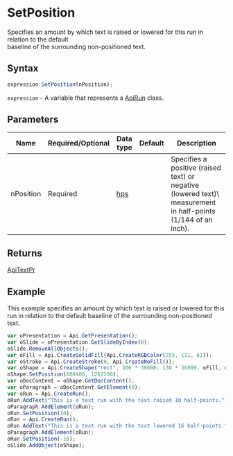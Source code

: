 # SetPosition

Specifies an amount by which text is raised or lowered for this run in relation to the default\
baseline of the surrounding non-positioned text.

## Syntax

```javascript
expression.SetPosition(nPosition);
```

`expression` - A variable that represents a [ApiRun](../ApiRun.md) class.

## Parameters

| **Name** | **Required/Optional** | **Data type** | **Default** | **Description** |
| ------------- | ------------- | ------------- | ------------- | ------------- |
| nPosition | Required | [hps](../../Enumeration/hps.md) |  | Specifies a positive (raised text) or negative (lowered text)\ measurement in half-points (1/144 of an inch). |

## Returns

[ApiTextPr](../../ApiTextPr/ApiTextPr.md)

## Example

This example specifies an amount by which text is raised or lowered for this run in relation to the default baseline of the surrounding non-positioned text.

```javascript editor-pptx
var oPresentation = Api.GetPresentation();
var oSlide = oPresentation.GetSlideByIndex(0);
oSlide.RemoveAllObjects();
var oFill = Api.CreateSolidFill(Api.CreateRGBColor(255, 111, 61));
var oStroke = Api.CreateStroke(0, Api.CreateNoFill());
var oShape = Api.CreateShape("rect", 300 * 36000, 130 * 36000, oFill, oStroke);
oShape.SetPosition(608400, 1267200);
var oDocContent = oShape.GetDocContent();
var oParagraph = oDocContent.GetElement(0);
var oRun = Api.CreateRun();
oRun.AddText("This is a text run with the text raised 10 half-points.");
oParagraph.AddElement(oRun);
oRun.SetPosition(10);
oRun = Api.CreateRun();
oRun.AddText("This is a text run with the text lowered 16 half-points.");
oParagraph.AddElement(oRun);
oRun.SetPosition(-16);
oSlide.AddObject(oShape);
```
